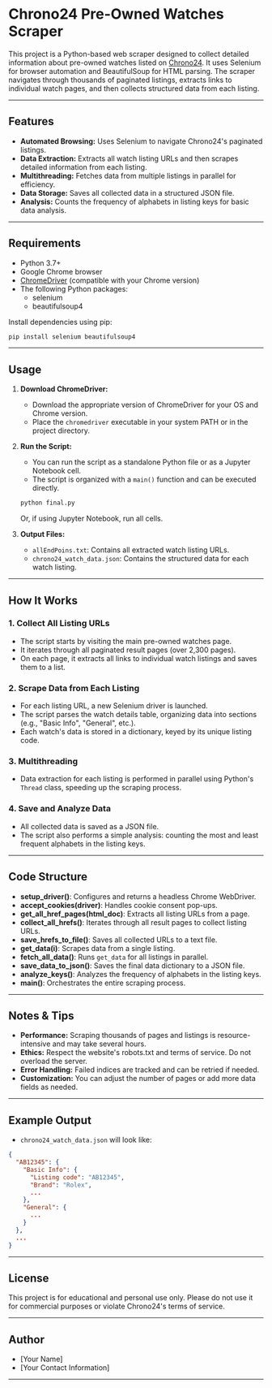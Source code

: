 # Chrono24 Pre-Owned Watches Scraper

This project is a Python-based web scraper designed to collect detailed information about pre-owned watches listed on [Chrono24](https://www.chrono24.in). It uses Selenium for browser automation and BeautifulSoup for HTML parsing. The scraper navigates through thousands of paginated listings, extracts links to individual watch pages, and then collects structured data from each listing.

---

## Features

- **Automated Browsing:** Uses Selenium to navigate Chrono24's paginated listings.
- **Data Extraction:** Extracts all watch listing URLs and then scrapes detailed information from each listing.
- **Multithreading:** Fetches data from multiple listings in parallel for efficiency.
- **Data Storage:** Saves all collected data in a structured JSON file.
- **Analysis:** Counts the frequency of alphabets in listing keys for basic data analysis.

---

## Requirements

- Python 3.7+
- Google Chrome browser
- [ChromeDriver](https://sites.google.com/chromium.org/driver/) (compatible with your Chrome version)
- The following Python packages:
  - selenium
  - beautifulsoup4

Install dependencies using pip:

```bash
pip install selenium beautifulsoup4
```

---

## Usage

1. **Download ChromeDriver:**
   - Download the appropriate version of ChromeDriver for your OS and Chrome version.
   - Place the `chromedriver` executable in your system PATH or in the project directory.

2. **Run the Script:**
   - You can run the script as a standalone Python file or as a Jupyter Notebook cell.
   - The script is organized with a `main()` function and can be executed directly.

   ```bash
   python final.py
   ```

   Or, if using Jupyter Notebook, run all cells.

3. **Output Files:**
   - `allEndPoins.txt`: Contains all extracted watch listing URLs.
   - `chrono24_watch_data.json`: Contains the structured data for each watch listing.

---

## How It Works

### 1. Collect All Listing URLs

- The script starts by visiting the main pre-owned watches page.
- It iterates through all paginated result pages (over 2,300 pages).
- On each page, it extracts all links to individual watch listings and saves them to a list.

### 2. Scrape Data from Each Listing

- For each listing URL, a new Selenium driver is launched.
- The script parses the watch details table, organizing data into sections (e.g., "Basic Info", "General", etc.).
- Each watch's data is stored in a dictionary, keyed by its unique listing code.

### 3. Multithreading

- Data extraction for each listing is performed in parallel using Python's `Thread` class, speeding up the scraping process.

### 4. Save and Analyze Data

- All collected data is saved as a JSON file.
- The script also performs a simple analysis: counting the most and least frequent alphabets in the listing keys.

---

## Code Structure

- **setup_driver()**: Configures and returns a headless Chrome WebDriver.
- **accept_cookies(driver)**: Handles cookie consent pop-ups.
- **get_all_href_pages(html_doc)**: Extracts all listing URLs from a page.
- **collect_all_hrefs()**: Iterates through all result pages to collect listing URLs.
- **save_hrefs_to_file()**: Saves all collected URLs to a text file.
- **get_data(i)**: Scrapes data from a single listing.
- **fetch_all_data()**: Runs `get_data` for all listings in parallel.
- **save_data_to_json()**: Saves the final data dictionary to a JSON file.
- **analyze_keys()**: Analyzes the frequency of alphabets in the listing keys.
- **main()**: Orchestrates the entire scraping process.

---

## Notes & Tips

- **Performance:** Scraping thousands of pages and listings is resource-intensive and may take several hours.
- **Ethics:** Respect the website's robots.txt and terms of service. Do not overload the server.
- **Error Handling:** Failed indices are tracked and can be retried if needed.
- **Customization:** You can adjust the number of pages or add more data fields as needed.

---

## Example Output

- `chrono24_watch_data.json` will look like:

```json
{
  "AB12345": {
    "Basic Info": {
      "Listing code": "AB12345",
      "Brand": "Rolex",
      ...
    },
    "General": {
      ...
    }
  },
  ...
}
```

---

## License

This project is for educational and personal use only. Please do not use it for commercial purposes or violate Chrono24's terms of service.

---

## Author

- [Your Name]
- [Your Contact Information]

---